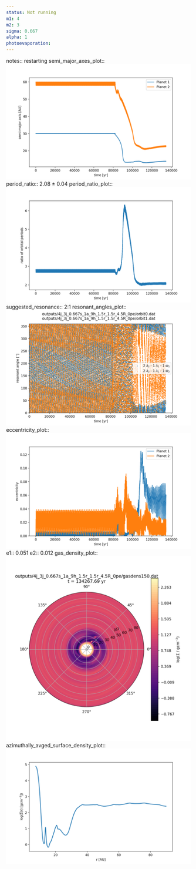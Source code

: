 ```yaml
---
status: Not running
m1: 4
m2: 3
sigma: 0.667
alpha: 1
photoevaporation: 
---
```


notes:: restarting
semi_major_axes_plot:: ![semi_major_axes_4j_3j_0.667s_1a_9h_1.5r_1.5r_4.5R_0pe.png](plots/semi_major_axes/semi_major_axes_4j_3j_0.667s_1a_9h_1.5r_1.5r_4.5R_0pe.png)
period_ratio:: 2.08 ± 0.04
period_ratio_plot:: ![period_ratio_4j_3j_0.667s_1a_9h_1.5r_1.5r_4.5R_0pe.png](plots/period_ratio/period_ratio_4j_3j_0.667s_1a_9h_1.5r_1.5r_4.5R_0pe.png)
suggested_resonance:: 2:1
resonant_angles_plot:: ![resonant_angles_4j_3j_0.667s_1a_9h_1.5r_1.5r_4.5R_0pe.png](plots/resonant_angles/resonant_angles_4j_3j_0.667s_1a_9h_1.5r_1.5r_4.5R_0pe.png)
eccentricity_plot:: ![eccentricity_4j_3j_0.667s_1a_9h_1.5r_1.5r_4.5R_0pe.png](plots/eccentricity/eccentricity_4j_3j_0.667s_1a_9h_1.5r_1.5r_4.5R_0pe.png)
e1:: 0.051
e2:: 0.012
gas_density_plot:: ![gas_density_4j_3j_0.667s_1a_9h_1.5r_1.5r_4.5R_0pe.png](plots/gas_density/gas_density_4j_3j_0.667s_1a_9h_1.5r_1.5r_4.5R_0pe.png)
azimuthally_avged_surface_density_plot:: ![azimuthally_avged_surface_density_4j_3j_0.667s_1a_9h_1.5r_1.5r_4.5R_0pe.png](plots/azimuthally_avged_surface_density/azimuthally_avged_surface_density_4j_3j_0.667s_1a_9h_1.5r_1.5r_4.5R_0pe.png)
